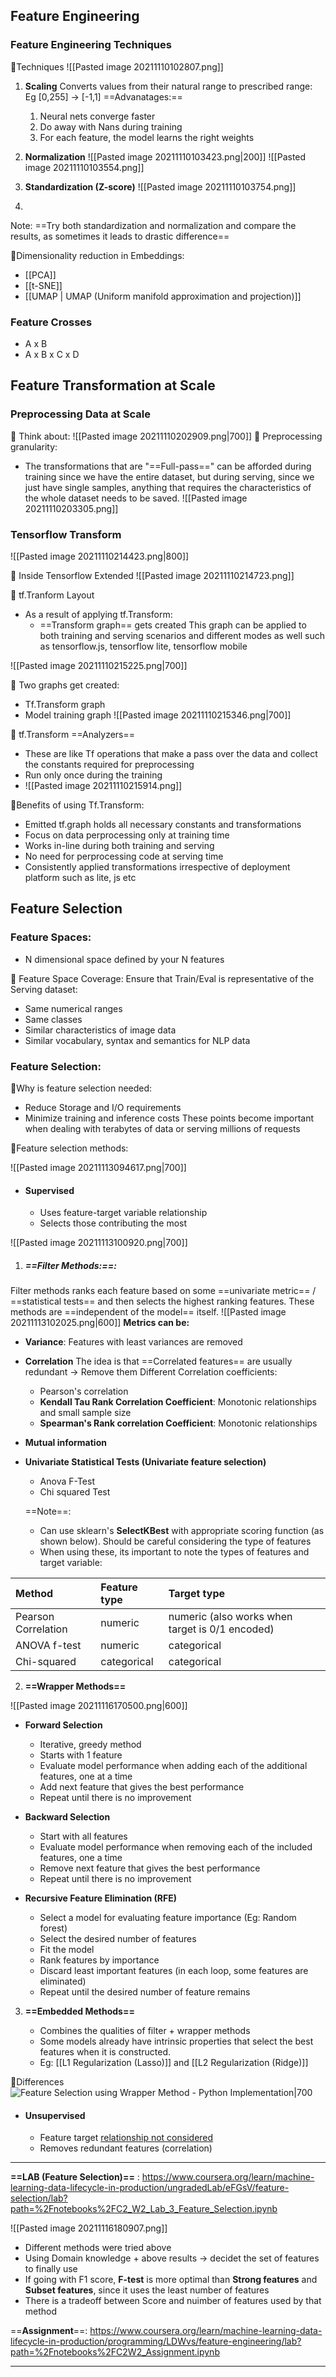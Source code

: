## Feature Engineering
### Feature Engineering Techniques
🥊Techniques
![[Pasted image 20211110102807.png]]
1. **Scaling**
Converts values from their natural range to prescribed range: Eg [0,255] -> [-1,1]
==Advanatages:==
	1. Neural nets converge faster
	2. Do away with Nans during training
	3. For each feature, the model learns the right weights

2. **Normalization**
![[Pasted image 20211110103423.png|200]]
![[Pasted image 20211110103554.png]]

3. **Standardization (Z-score)**
![[Pasted image 20211110103754.png]]
5. 

Note: ==Try both standardization and normalization and compare the results, as sometimes it leads to drastic difference==

🥊Dimensionality reduction in Embeddings:
- [[PCA]]
- [[t-SNE]]
- [[UMAP | UMAP (Uniform manifold approximation and projection)]]

### Feature Crosses
- A x B
- A x B x C x D

## Feature Transformation at Scale
### Preprocessing Data at Scale
🥊 Think about:
![[Pasted image 20211110202909.png|700]]
🥊 Preprocessing granularity:
- The transformations that are "==Full-pass==" can be afforded during training since we have the entire dataset, but during serving, since we just have single samples, anything that requires the characteristics of the whole dataset needs to be saved.
![[Pasted image 20211110203305.png]]


### Tensorflow Transform
![[Pasted image 20211110214423.png|800]]

🥊 Inside Tensorflow Extended
![[Pasted image 20211110214723.png]]

🥊 tf.Tranform Layout
- As a result of applying tf.Transform:
	- ==Transform graph== gets created
This graph can be applied to both training and serving scenarios and different modes as well such as tensorflow.js, tensorflow lite, tensorflow mobile

![[Pasted image 20211110215225.png|700]]

🥊 Two graphs get created:
- Tf.Transform graph
- Model training graph
![[Pasted image 20211110215346.png|700]]

🥊 tf.Transform ==Analyzers==
- These are like Tf operations that make a pass over the data and collect the constants required for preprocessing
- Run only once during the training
- ![[Pasted image 20211110215914.png]]


🥊Benefits of using Tf.Transform:
- Emitted tf.graph holds all necessary constants and transformations
- Focus on data perprocessing only at training time
- Works in-line during both training and serving
- No need for perprocessing code at serving time
- Consistently applied transformations irrespective of deployment platform such as lite, js etc




## Feature Selection
### Feature Spaces:
- N dimensional space defined by your N features

🥊 Feature Space Coverage:
Ensure that Train/Eval is representative of the Serving dataset:
- Same numerical ranges
- Same classes
- Similar characteristics of image data
- Similar vocabulary, syntax and semantics for NLP data

### Feature Selection:
🥊Why is feature selection needed:
- Reduce Storage and I/O requirements 
- Minimize training and inference costs
These points become important when dealing with terabytes of data or serving millions of requests

🥊Feature selection methods:

![[Pasted image 20211113094617.png|700]]
- #### Supervised
	-  Uses feature-target variable relationship
	-  Selects those contributing the most

![[Pasted image 20211113100920.png|700]]

1. ##### ==Filter Methods:==:
Filter methods ranks each feature based on some ==univariate metric== / ==statistical tests==  and then selects the highest ranking features. 
These methods are ==independent of the model== itself. 
![[Pasted image 20211113102025.png|600]]
**Metrics can be:**
- **Variance**: Features with least variances are removed
- **Correlation**
The idea is that ==Correlated features== are usually redundant -> Remove them
Different Correlation coefficients:
	- Pearson's correlation
	- **Kendall Tau Rank Correlation Coefficient**: Monotonic relationships and small sample size
	- **Spearman's Rank correlation Coefficient**: Monotonic relationships

- **Mutual information**
- **Univariate Statistical Tests (Univariate feature selection)**
	- Anova F-Test
	- Chi squared Test
	
	
	==Note==: 
	- Can use sklearn's **SelectKBest** with appropriate scoring function (as shown below). Should be careful considering the type of features
	- When using these, its important to note the types of features and target variable:

|Method | Feature type | Target type| 
| :-- | :-- | :-- |
| Pearson Correlation| numeric| numeric (also works when target is 0/1 encoded)
| ANOVA f-test| numeric | categorical 
| Chi-squared| categorical | categorical

	
2. **==Wrapper Methods==**

![[Pasted image 20211116170500.png|600]]
- **Forward Selection**
	- Iterative, greedy method
	- Starts with 1 feature
	- Evaluate model performance when adding each of the additional features, one at a time
	- Add next feature that gives the best performance
	- Repeat until there is no improvement

- **Backward Selection**
	- Start with all features
	- Evaluate model performance when removing each of the included features, one a time 
	- Remove next feature that gives the best performance
	- Repeat until there is no improvement
- **Recursive Feature Elimination (RFE)**
	- Select a model for evaluating feature importance (Eg: Random forest)
	- Select the desired number of features
	- Fit the model
	- Rank features by importance
	- Discard least important features (in each loop, some features are eliminated)
	- Repeat until the desired number of feature remains

3. **==Embedded Methods==**

	- Combines the qualities of filter + wrapper methods
	- Some models already have intrinsic properties that select the best features when it is constructed.
	- Eg: [[L1 Regularization (Lasso)]] and [[L2 Regularization (Ridge)]]

🥊Differences
![Feature Selection using Wrapper Method - Python Implementation|700](https://editor.analyticsvidhya.com/uploads/84353IMAGE1.png)

-  #### Unsupervised
	-  Feature target <u>relationship not considered</u>
	-  Removes redundant features (correlation)
---
**==LAB (Feature Selection)==** : https://www.coursera.org/learn/machine-learning-data-lifecycle-in-production/ungradedLab/eFGsV/feature-selection/lab?path=%2Fnotebooks%2FC2_W2_Lab_3_Feature_Selection.ipynb


![[Pasted image 20211116180907.png]]
- Different methods were tried above
- Using Domain knowledge + above results -> decidet the set of features to finally use
- If going with F1 score, **F-test** is more optimal than **Strong features** and **Subset features**, since it uses the least number of features
- There is a tradeoff between Score and nuimber of features used by that method

==**Assignment**==: https://www.coursera.org/learn/machine-learning-data-lifecycle-in-production/programming/LDWvs/feature-engineering/lab?path=%2Fnotebooks%2FC2W2_Assignment.ipynb

---